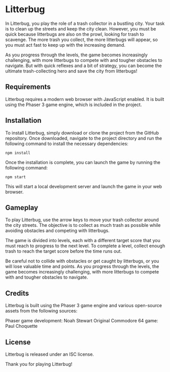 # Litterbug
In Litterbug, you play the role of a trash collector in a bustling city. Your task is to clean up the streets and keep the city clean. However, you must be quick because litterbugs are also on the prowl, looking for trash to scavenge. The more trash you collect, the more litterbugs will appear, so you must act fast to keep up with the increasing demand.

As you progress through the levels, the game becomes increasingly challenging, with more litterbugs to compete with and tougher obstacles to navigate. But with quick reflexes and a bit of strategy, you can become the ultimate trash-collecting hero and save the city from litterbugs!

## Requirements
Litterbug requires a modern web browser with JavaScript enabled. It is built using the Phaser 3 game engine, which is included in the project.

## Installation
To install Litterbug, simply download or clone the project from the GitHub repository. Once downloaded, navigate to the project directory and run the following command to install the necessary dependencies:

```
npm install
```

Once the installation is complete, you can launch the game by running the following command:

```
npm start
```

This will start a local development server and launch the game in your web browser.

## Gameplay
To play Litterbug, use the arrow keys to move your trash collector around the city streets. The objective is to collect as much trash as possible while avoiding obstacles and competing with litterbugs.

The game is divided into levels, each with a different target score that you must reach to progress to the next level. To complete a level, collect enough trash to reach the target score before the time runs out.

Be careful not to collide with obstacles or get caught by litterbugs, or you will lose valuable time and points. As you progress through the levels, the game becomes increasingly challenging, with more litterbugs to compete with and tougher obstacles to navigate.

## Credits
Litterbug is built using the Phaser 3 game engine and various open-source assets from the following sources:

Phaser game development: Noah Stewart
Original Commodore 64 game: Paul Choquette

## License

Litterbug is released under an ISC license.

Thank you for playing Litterbug!